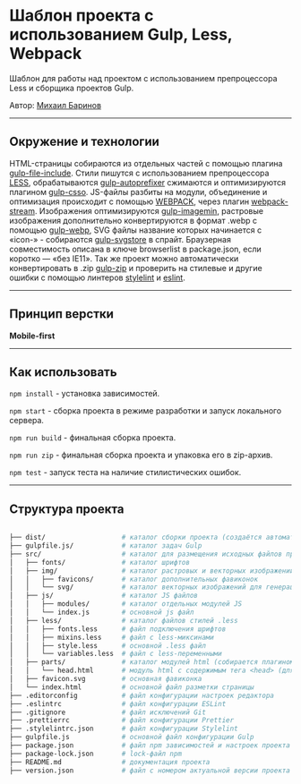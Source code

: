 # Шаблон проекта с использованием Gulp, Less, Webpack

Шаблон для работы над проектом с использованием препроцессора Less и сборщика проектов Gulp.

Автор: [Михаил Баринов](https://github.com/barinovm/)

---

## Окружение и технологии

HTML-страницы собираются из отдельных частей с помощью плагина [gulp-file-include](https://www.npmjs.com/package/gulp-file-include).
Стили пишутся с использованием препроцессора [LESS](https://lesscss.org/),
обрабатываются [gulp-autoprefixer](https://www.npmjs.com/package/gulp-autoprefixer)
сжимаются и оптимизируются плагином [gulp-csso](https://www.npmjs.com/search?q=gulp-csso).
JS-файлы разбиты на модули, объединение и оптимизация происходит с помощью [WEBPACK](https://webpack.js.org/), через плагин [webpack-stream](https://www.npmjs.com/package/webpack-stream).
Изображения оптимизируются [gulp-imagemin](https://www.npmjs.com/package/gulp-imagemin),
растровые изображения дополнительно конвертируются в формат .webp с помощью [gulp-webp](https://www.npmjs.com/package/gulp-webp), SVG файлы название которых начинается с «icon-» - собираются [gulp-svgstore](https://www.npmjs.com/package/gulp-svgstore) в спрайт.
Браузерная совместимость описана в ключе browserlist в package.json, если коротко — «без IE11».
Так же проект можно автоматически конвертировать в .zip [gulp-zip](https://www.npmjs.com/package/gulp-zip) и проверить на стилевые и другие ошибки с помощью линтеров [stylelint](https://stylelint.io/) и [eslint](https://eslint.org/).

---

## Принцип верстки

**Mobile-first**

---

## Как использовать

`npm install` - установка зависимостей.

`npm start` - сборка проекта в режиме разработки и запуск локального сервера.

`npm run build` - финальная сборка проекта.

`npm run zip` - финальная сборка проекта и упаковка его в zip-архив.

`npm test` - запуск теста на наличие стилистических ошибок.

---

## Структура проекта

```bash

├── dist/                   # каталог сборки проекта (cоздаётся автоматически)
├── gulpfile.js/            # каталог задач Gulp
├── src/                    # каталог для размещения исходных файлов проекта
│   ├── fonts/              # каталог шрифтов
│   ├── img/                # каталог растровых и векторных изображений
│   │   ├── favicons/       # каталог дополнительных фавиконок
│   │   └── svg/            # каталог векторных изображений для генерации векторного спрайта
│   ├── js/                 # каталог JS файлов
│   │   ├── modules/        # каталог отдельных модулей JS
│   │   └── index.js        # основной js файл
│   ├── less/               # каталог файлов стилей .less
│   │   ├── fonts.less      # файл подключения шрифтов
│   │   ├── mixins.less     # файл с less-миксинами
│   │   ├── style.less      # основной .less файл
│   │   └── variables.less  # файл с less-переменными
│   ├── parts/              # каталог модулей html (собирается плагином gulp-file-include)
│   │   └── head.html       # модуль html c содержимым тега <head> (для примера)
│   ├── favicon.svg         # основная фавиконка
│   └── index.html          # основной файл разметки страницы
├── .editorconfig           # файл конфигурации настроек редактора
├── .eslintrc               # файл конфигурации ESLint
├── .gitignore              # файл исключений Git
├── .prettierrc             # файл конфигурации Prettier
├── .stylelintrc.json       # файл конфигурации Stylelint
├── gulpfile.js             # основной файл конфигурации Gulp
├── package.json            # файл npm зависимостей и настроек проекта
├── package-lock.json       # lock-файл npm
├── README.md               # документация проекта
├── version.json            # файл с номером актуальной версии проекта (cоздаётся автоматически)
```
